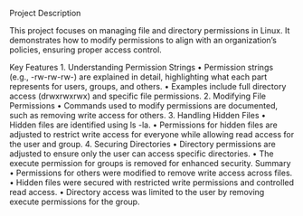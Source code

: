 Project Description

This project focuses on managing file and directory permissions in Linux. It demonstrates how to modify permissions to align with an organization’s policies, ensuring proper access control.

Key Features
	1.	Understanding Permission Strings
	•	Permission strings (e.g., -rw-rw-rw-) are explained in detail, highlighting what each part represents for users, groups, and others.
	•	Examples include full directory access (drwxrwxrwx) and specific file permissions.
	2.	Modifying File Permissions
	•	Commands used to modify permissions are documented, such as removing write access for others.
	3.	Handling Hidden Files
	•	Hidden files are identified using ls -la.
	•	Permissions for hidden files are adjusted to restrict write access for everyone while allowing read access for the user and group.
	4.	Securing Directories
	•	Directory permissions are adjusted to ensure only the user can access specific directories.
	•	The execute permission for groups is removed for enhanced security.
Summary
	•	Permissions for others were modified to remove write access across files.
	•	Hidden files were secured with restricted write permissions and controlled read access.
	•	Directory access was limited to the user by removing execute permissions for the group.
